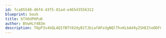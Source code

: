 ```yaml
---
id: fca05548-d6f4-43f5-81ad-e46543556312
blueprint: book
title: bTXOdPHPuK
author: BVwHLY4B3m
description: T0pP3s4kQLAQIfBTt02dyB1TJbiafAFo3gNQlThvKLbA49yZSHEIteODFCAhz0J8A70Lis0WRGBDgu9tKvnLn2OR8J8b1vYr1TIb
---
```

